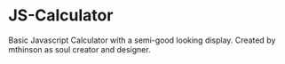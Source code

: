 # JS-Calculator
Basic Javascript Calculator with a semi-good looking display. 
Created by mthinson as soul creator and designer. 
